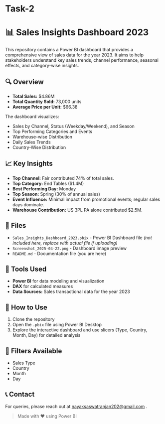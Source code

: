# Task-2
# 📊 Sales Insights Dashboard 2023

This repository contains a Power BI dashboard that provides a comprehensive view of sales data for the year 2023. It aims to help stakeholders understand key sales trends, channel performance, seasonal effects, and category-wise insights.

## 🔍 Overview

- **Total Sales:** $4.86M  
- **Total Quantity Sold:** 73,000 units  
- **Average Price per Unit:** $66.38  

The dashboard visualizes:
- Sales by Channel, Status (Weekday/Weekend), and Season
- Top Performing Categories and Events
- Warehouse-wise Distribution
- Daily Sales Trends
- Country-Wise Distribution

## 📈 Key Insights

- **Top Channel:** Fair contributed 74% of total sales.
- **Top Category:** End Tables ($1.4M)
- **Best Performing Day:** Monday
- **Top Season:** Spring (30% of annual sales)
- **Event Influence:** Minimal impact from promotional events; regular sales days dominate.
- **Warehouse Contribution:** US 3PL PA alone contributed $2.5M.

## 📂 Files

- `Sales_Insights_Dashboard_2023.pbix` - Power BI Dashboard file *(not included here, replace with actual file if uploading)*
- `Screenshot_2025-04-22.png` - Dashboard image preview
- `README.md` - Documentation file (you are here)

## 🧰 Tools Used

- **Power BI** for data modeling and visualization
- **DAX** for calculated measures
- **Data Sources:** Sales transactional data for the year 2023

## 🚀 How to Use

1. Clone the repository
2. Open the `.pbix` file using Power BI Desktop
3. Explore the interactive dashboard and use slicers (Type, Country, Month, Day) for detailed analysis

## 📌 Filters Available

- Sales Type
- Country
- Month
- Day

## 📞 Contact

For queries, please reach out at nayaksaswatranjan202@gmail.com .


> Made with ❤️ using Power BI
